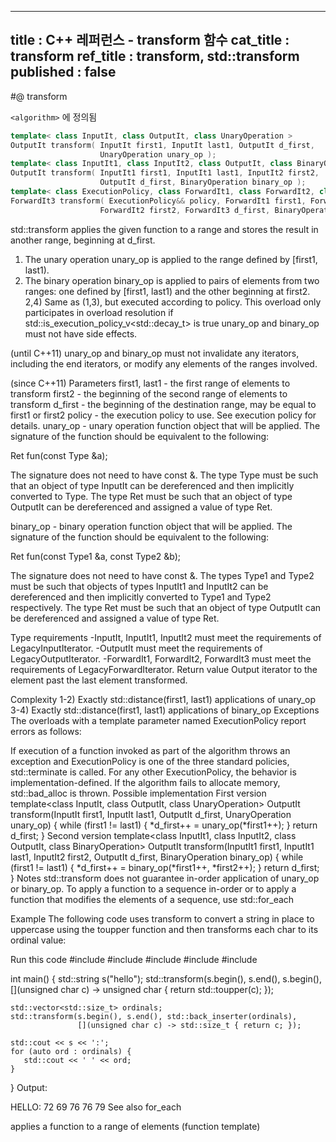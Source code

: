 ----------------
title : C++ 레퍼런스 - transform 함수
cat_title : transform
ref_title : transform, std::transform
published : false
----------------

#@ transform

`<algorithm>` 에 정의됨

```cpp
template< class InputIt, class OutputIt, class UnaryOperation >
OutputIt transform( InputIt first1, InputIt last1, OutputIt d_first,
                    UnaryOperation unary_op );
template< class InputIt1, class InputIt2, class OutputIt, class BinaryOperation >
OutputIt transform( InputIt1 first1, InputIt1 last1, InputIt2 first2, 
                    OutputIt d_first, BinaryOperation binary_op );
template< class ExecutionPolicy, class ForwardIt1, class ForwardIt2, class ForwardIt3, class BinaryOperation >
ForwardIt3 transform( ExecutionPolicy&& policy, ForwardIt1 first1, ForwardIt1 last1,
                    ForwardIt2 first2, ForwardIt3 d_first, BinaryOperation binary_op );
```

std::transform applies the given function to a range and stores the result in another range, beginning at d_first.

1) The unary operation unary_op is applied to the range defined by [first1, last1).
3) The binary operation binary_op is applied to pairs of elements from two ranges: one defined by [first1, last1) and the other beginning at first2.
2,4) Same as (1,3), but executed according to policy. This overload only participates in overload resolution if std::is_execution_policy_v<std::decay_t<ExecutionPolicy>> is true
unary_op and binary_op must not have side effects.

(until C++11)
unary_op and binary_op must not invalidate any iterators, including the end iterators, or modify any elements of the ranges involved.

(since C++11)
Parameters
first1, last1	-	the first range of elements to transform
first2	-	the beginning of the second range of elements to transform
d_first	-	the beginning of the destination range, may be equal to first1 or first2
policy	-	the execution policy to use. See execution policy for details.
unary_op	-	unary operation function object that will be applied. 
The signature of the function should be equivalent to the following:

 Ret fun(const Type &a);

The signature does not need to have const &. 
The type Type must be such that an object of type InputIt can be dereferenced and then implicitly converted to Type. The type Ret must be such that an object of type OutputIt can be dereferenced and assigned a value of type Ret. ​

binary_op	-	binary operation function object that will be applied. 
The signature of the function should be equivalent to the following:

 Ret fun(const Type1 &a, const Type2 &b);

The signature does not need to have const &. 
The types Type1 and Type2 must be such that objects of types InputIt1 and InputIt2 can be dereferenced and then implicitly converted to Type1 and Type2 respectively. The type Ret must be such that an object of type OutputIt can be dereferenced and assigned a value of type Ret. ​

Type requirements
-InputIt, InputIt1, InputIt2 must meet the requirements of LegacyInputIterator.
-OutputIt must meet the requirements of LegacyOutputIterator.
-ForwardIt1, ForwardIt2, ForwardIt3 must meet the requirements of LegacyForwardIterator.
Return value
Output iterator to the element past the last element transformed.

Complexity
1-2) Exactly std::distance(first1, last1) applications of unary_op
3-4) Exactly std::distance(first1, last1) applications of binary_op
Exceptions
The overloads with a template parameter named ExecutionPolicy report errors as follows:

If execution of a function invoked as part of the algorithm throws an exception and ExecutionPolicy is one of the three standard policies, std::terminate is called. For any other ExecutionPolicy, the behavior is implementation-defined.
If the algorithm fails to allocate memory, std::bad_alloc is thrown.
Possible implementation
First version
template<class InputIt, class OutputIt, class UnaryOperation>
OutputIt transform(InputIt first1, InputIt last1, OutputIt d_first, 
                   UnaryOperation unary_op)
{
    while (first1 != last1) {
        *d_first++ = unary_op(*first1++);
    }
    return d_first;
}
Second version
template<class InputIt1, class InputIt2, 
         class OutputIt, class BinaryOperation>
OutputIt transform(InputIt1 first1, InputIt1 last1, InputIt2 first2, 
                   OutputIt d_first, BinaryOperation binary_op)
{
    while (first1 != last1) {
        *d_first++ = binary_op(*first1++, *first2++);
    }
    return d_first;
}
Notes
std::transform does not guarantee in-order application of unary_op or binary_op. To apply a function to a sequence in-order or to apply a function that modifies the elements of a sequence, use std::for_each

Example
The following code uses transform to convert a string in place to uppercase using the toupper function and then transforms each char to its ordinal value:

Run this code
#include <algorithm>
#include <cctype>
#include <iostream>
#include <string>
#include <vector>
 
int main()
{
    std::string s("hello");
    std::transform(s.begin(), s.end(), s.begin(),
                   [](unsigned char c) -> unsigned char { return std::toupper(c); });
 
    std::vector<std::size_t> ordinals;
    std::transform(s.begin(), s.end(), std::back_inserter(ordinals),
                   [](unsigned char c) -> std::size_t { return c; });
 
    std::cout << s << ':';
    for (auto ord : ordinals) {
       std::cout << ' ' << ord;
    }
}
Output:

HELLO: 72 69 76 76 79
See also
for_each
 
applies a function to a range of elements 
(function template)

